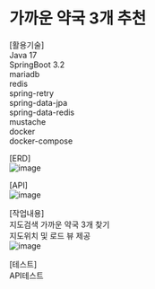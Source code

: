 # 가까운 약국 3개 추천

[활용기술] <br>
Java 17 <br>
SpringBoot 3.2<br>
mariadb<br>
redis<br>
spring-retry<br>
spring-data-jpa<br>
spring-data-redis<br>
mustache<br>
docker<br>
docker-compose<br>

[ERD]<br>
![image](https://github.com/MyoungSoo7/pharmacyrecommend/assets/13523622/80e9bcc1-0b6b-49f1-9f42-fae832375626)<br>

[API]<br>
![image](https://github.com/MyoungSoo7/pharmacyrecommend/assets/13523622/047a1398-a01a-451a-a90d-bf14907e3ab4)<br>

[작업내용]<br>
지도검색 가까운 약국 3개 찾기<br>
지도위치 및 로드 뷰 제공<br>
![image](https://github.com/MyoungSoo7/pharmacyrecommend/assets/13523622/fe7c6124-ac27-4be1-8558-b8ba6f61f135)

[테스트]<br>
API테스트 



